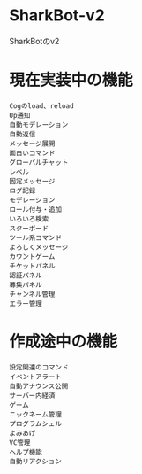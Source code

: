 # SharkBot-v2
SharkBotのv2

# 現在実装中の機能
```
Cogのload、reload
Up通知
自動モデレーション
自動返信
メッセージ展開
面白いコマンド
グローバルチャット
レベル
固定メッセージ
ログ記録
モデレーション
ロール付与・追加
いろいろ検索
スターボード
ツール系コマンド
よろしくメッセージ
カウントゲーム
チケットパネル
認証パネル
募集パネル
チャンネル管理
エラー管理
```

# 作成途中の機能
```
設定関連のコマンド
イベントアラート
自動アナウンス公開
サーバー内経済
ゲーム
ニックネーム管理
プログラムシェル
よみあげ
VC管理
ヘルプ機能
自動リアクション
```